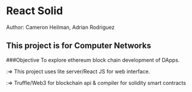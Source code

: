 # React Solid

Author: Cameron Heilman, Adrian Rodriguez

This project is for Computer Networks
------------------

###Objective
To explore ethereum block chain development of DApps.

:=> This project uses lite server/React JS for web interface. 

:=> Truffle/Web3 for blockchain api & compiler for solidity smart contracts
